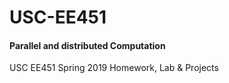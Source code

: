 # USC-EE451
#### Parallel and distributed Computation<br>
USC EE451 Spring 2019 Homework, Lab &amp; Projects